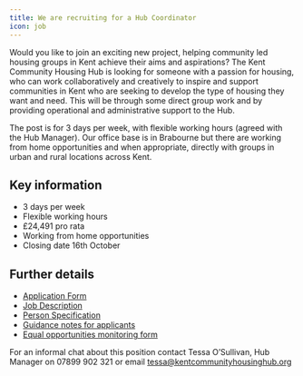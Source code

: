 ```yaml
---
title: We are recruiting for a Hub Coordinator
icon: job
---
```

Would you like to join an exciting new project, helping community led housing groups in Kent achieve their aims and aspirations?  The Kent Community Housing Hub is looking for someone with a passion for housing, who can work collaboratively and creatively to inspire and support communities in Kent who are seeking to develop the type of housing they want and need. This will be through some direct group work and by providing operational and administrative support to the Hub.

The post is for 3 days per week, with flexible working hours (agreed with the Hub Manager). Our office base is in Brabourne but there are working from home opportunities and when appropriate, directly with groups in urban and rural locations across Kent.  

## Key information

- 3 days per week
- Flexible working hours
- £24,491 pro rata
- Working from home opportunities 
- Closing date 16th October

## Further details

- [Application Form](/uploads/Hub-Coordinator-Application-Form.docx)
- [Job Description](/uploads/Hub-Coordinator-Job-Description.pdf)
- [Person Specification](/uploads/Hub-Coordinator-Person-Specification.pdf)
- [Guidance notes for applicants](/uploads/Hub-Coordinator-Guidance-Notes-for-Applicants.pdf)
- [Equal opportunities monitoring form](/uploads/Hub-Coordinator-Equal-Opportunities-Monitoring-Form.docx)

For an informal chat about this position contact Tessa O’Sullivan, Hub Manager on 07899 902 321 or email tessa@kentcommunityhousinghub.org


